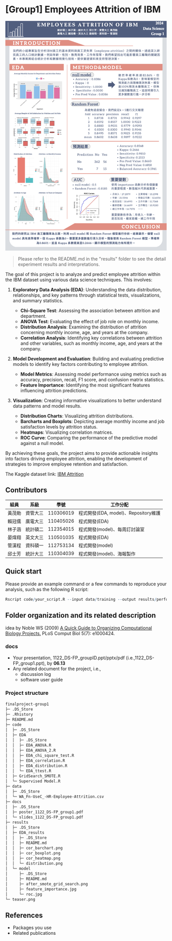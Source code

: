# [Group1] Employees Attrition of IBM
![teaser](teaser.png)

> Please refer to the README.md in the "results" folder to see the detail experiment results and interpretations.

The goal of this project is to analyze and predict employee attrition within the IBM dataset using various data science techniques. This involves:

1. **Exploratory Data Analysis (EDA)**: 
  Understanding the data distribution, relationships, and key patterns through statistical tests, visualizations, and summary statistics.
   - **Chi-Square Test**: Assessing the association between attrition and department.
   - **ANOVA Test**: Evaluating the effect of job role on monthly income.
   - **Distribution Analysis**: Examining the distribution of attrition concerning monthly income, age, and years at the company.
   - **Correlation Analysis**: Identifying key correlations between attrition and other variables, such as monthly income, age, and years at the company.

1. **Model Development and Evaluation**: 
  Building and evaluating predictive models to identify key factors contributing to employee attrition.
   - **Model Metrics**: Assessing model performance using metrics such as accuracy, precision, recall, F1 score, and confusion matrix statistics.
   - **Feature Importance**: Identifying the most significant features influencing attrition predictions.

1. **Visualization**: 
  Creating informative visualizations to better understand data patterns and model results.
   - **Distribution Charts**: Visualizing attrition distributions.
   - **Barcharts and Boxplots**: Depicting average monthly income and job satisfaction levels by attrition status.
   - **Heatmaps**: Visualizing correlation matrices.
   - **ROC Curve**: Comparing the performance of the predictive model against a null model.

By achieving these goals, the project aims to provide actionable insights into factors driving employee attrition, enabling the development of strategies to improve employee retention and satisfaction.

The Kaggle dataset link: [IBM Attrition](https://www.kaggle.com/code/mragpavank/ibm-hr-analytics-employee-attrition-performance/notebook)

## Contributors
|組員|系級|學號|工作分配|
|-|-|-|-|
|黃茂勛|資管大三|110306019|程式開發(EDA, model)、Repository維護|
|賴冠儒|廣電大三|110405026|程式開發(EDA)| 
|林子涵|統計碩二|112354015|程式開發(model)、每周訂討論室|
|晏煒翔|英文大三|110501035|程式開發(EDA)|
|管漢程|資科碩一|112753134|程式開發(model)|
|邱士芳|統計大三|110304039|程式開發(model)、海報製作

## Quick start
Please provide an example command or a few commands to reproduce your analysis, such as the following R script:
```R
Rscript code/your_script.R --input data/training --output results/performance.tsv
```

## Folder organization and its related description
idea by Noble WS (2009) [A Quick Guide to Organizing Computational Biology Projects.](https://journals.plos.org/ploscompbiol/article?id=10.1371/journal.pcbi.1000424) PLoS Comput Biol 5(7): e1000424.

### docs
* Your presentation, 1122_DS-FP_groupID.ppt/pptx/pdf (i.e.,1122_DS-FP_group1.ppt), by **06.13**
* Any related document for the project, i.e.,
  * discussion log
  * software user guide

### Project structure
```
finalproject-group1
├─ .DS_Store
├─ .Rhistory
├─ README.md
├─ code
│  ├─ .DS_Store
│  ├─ EDA
│  │  ├─ .DS_Store
│  │  ├─ EDA_ANOVA.R
│  │  ├─ EDA_ANOVA_2.R
│  │  ├─ EDA_chi_square_test.R
│  │  ├─ EDA_correlation.R
│  │  ├─ EDA_distribution.R
│  │  └─ EDA_ttest.R
│  ├─ GridSearch_SMOTE.R
│  └─ Supervised Model.R
├─ data
│  ├─ .DS_Store
│  └─ WA_Fn-UseC_-HR-Employee-Attrition.csv
├─ docs
│  ├─ .DS_Store
│  ├─ poster_1122_DS-FP_group1.pdf
│  └─ slides_1122_DS-FP_group1.pdf
├─ results
│  ├─ .DS_Store
│  ├─ EDA_results
│  │  ├─ .DS_Store
│  │  ├─ README.md
│  │  ├─ cor_barchart.png
│  │  ├─ cor_boxplot.png
│  │  ├─ cor_heatmap.png
│  │  └─ distribution.png
│  └─ model
│     ├─ .DS_Store
│     ├─ README.md
│     ├─ after_smote_grid_search.png
│     ├─ feature_importance.jpg
│     └─ roc.jpg
└─ teaser.png
```

<!-- ### data
* Input
  * Source
  * Format
  * Size

### code
* Analysis steps
* Which method or package do you use?
* How do you perform training and evaluation?
  * Cross-validation, or extra separated data
* What is a null model for comparison?

### results
* What is your performance?
* Is the improvement significant? -->

## References
* Packages you use
* Related publications